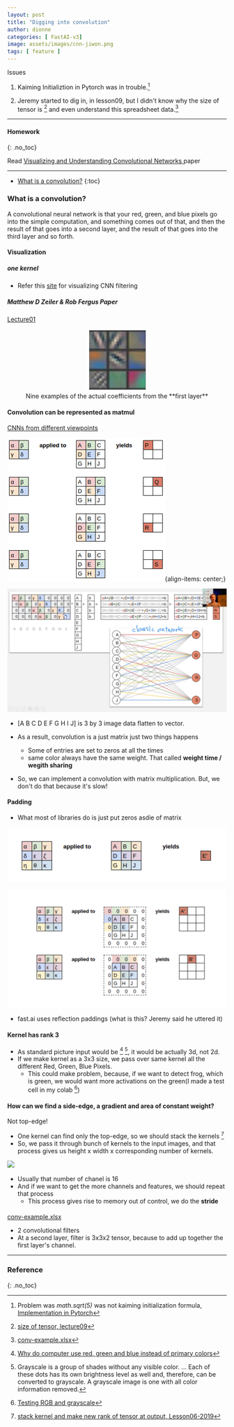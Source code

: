 ```yaml
---
layout: post
title: "Digging into convolution"
author: dionne
categories: [ FastAI-v3]
image: assets/images/cnn-jiwon.png
tags: [ feature ]
---
```


Issues <br />

1) Kaiming Initializtion in Pytorch was in trouble.[^1] <br />

2) Jeremy started to dig in, in lesson09, but I didn't know why the size of tensor is [^5x5x5] and even understand this spreadsheet data.[^conv] <br />

---

#### Homework
{: .no_toc}

Read [Visualizing and Understanding Convolutional Networks
](https://arxiv.org/pdf/1311.2901.pdf) paper

---

- [What is a convolution?](#what-is-a-convolution?)
{:toc}

### What is a convolution?

A convolutional neural network is that your red, green, and blue pixels go into the simple computation, and something comes out of that, and then the result of that goes into a second layer, and the result of that goes into the third layer and so forth. 

#### Visualization

##### one kernel 

- Refer this [site](http://setosa.io/ev/image-kernels/) for visualizing CNN filtering


##### Matthew D Zeiler & Rob Fergus Paper

[Lecture01](https://youtu.be/BWWm4AzsdLk?t=4588)

<div style="text-align:center">
    <img src="/assets/images/cnn-nine.png"/>
    <figcaption>Nine examples of the actual coefficients from the **first layer**</figcaption>    
</div>

#### Convolution can be represented as matmul

[CNNs from different viewpoints](https://medium.com/impactai/cnns-from-different-viewpoints-fab7f52d159c)

![](/assets/images/cnn-result.png){align-items: center;}

![](/assets/images/cnn-result2.jpg)

- [A B C D E F G H I J] is 3 by 3 image data flatten to vector.

- As a result, convolution is a just matrix just two things happens
    + Some of entries are set to zeros at all the times
    + same color always have the same weight. That called **weight time / wegith sharing**

- So, we can implement a convolution with matrix multiplication. But, we don't do that because it's slow!

#### Padding

- What most of libraries do is just put zeros asdie of matrix 

![](/assets/images/padding2.png)

![](/assets/images/padding.png)

- fast.ai uses reflection paddings (what is this? Jeremy said he uttered it)

#### Kernel has rank 3

- As standard picture input would be [^RGB] [^2], it would be actually 3d, not 2d.
- If we make kernel as a 3x3 size, we pass over same kernel all the different Red, Green, Blue Pixels.
    + This could make problem, because, if we want to detect frog, which is green, we would want more activations on the green(I made a test cell in my colab [^3])

#### How can we find a side-edge, a gradient and area of constant weight?

Not top-edge!

- One kernel can find only the top-edge, so we should stack the kernels [^5]
- So, we pass it through bunch of kernels to the input images, and that process gives us height x width x corresponding number of kernels.

![](/aassets/images/tensors.png)

- Usually that number of chanel is 16
- And if we want to get the more channels and features, we should repeat that process
    + This process gives rise to memory out of control, we do the **stride**


####

[conv-example.xlsx](https://www.youtube.com/watch?v=V2h3IOBDvrA)

- 2 convolutional filters
- At a second layer, filter is 3x3x2 tensor, because to add up together the first layer's channel.

<!-- Actually, what I wanted to know part :  -->

----

### Reference
{: .no_toc}

[^1]: Problem was *math.sqrt(5)* was not kaiming initialization formula, [Implementation in Pytorch](https://github.com/pytorch/pytorch/blob/3df79f403e8b9621d5adb0447266becd10d633b0/torch/nn/modules/linear.py#L58-L63)

[^5x5x5]: [size of tensor, lecture09](https://youtu.be/AcA8HAYh7IE?list=PLBRuZVGXwM3l2HesxBCrvwYacG1AWrVmM&t=251)

[^conv]: [conv-example.xlsx](https://github.com/fastai/course-v3/blob/bc034b471d839bdf5bc72bd7fec1061fac648ccd/files/xl/conv-example.xlsx)


[^RGB]: [Why do computer use red, green and blue instead of primary colors](https://www.quora.com/Why-do-computers-use-red-green-and-blue-instead-of-the-primary-colors)

[^2]: Grayscale is a group of shades without any visible color. ... Each of these dots has its own brightness level as well and, therefore, can be converted to grayscale. A grayscale image is one with all color information removed.

[^3]: [Testing RGB and grayscale](https://brohrer.github.io/convert_rgb_to_grayscale.html)

[^5]: [stack kernel and make new rank of tensor at output, Lesson06-2019](https://youtu.be/hkBa9pU-H48?t=4937)
